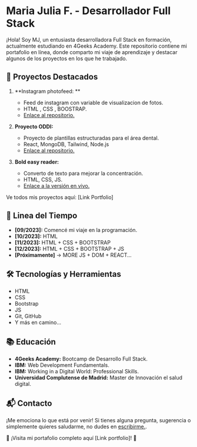 # Maria Julia F. - Desarrollador Full Stack

¡Hola! Soy MJ, un entusiasta desarrolladora Full Stack en formación, actualmente estudiando en 4Geeks Academy. Este repositorio contiene mi portafolio en línea, donde comparto mi viaje de aprendizaje y destacar algunos de los proyectos en los que he trabajado.

## 🚀 Proyectos Destacados

1. **Instagram photofeed: **
   - Feed de instagram con variable de visualizacion de fotos.
   - HTML , CSS , BOOSTRAP.
   - [Enlace al repositorio.](https://github.com/Mjuliafb/Mjuliafb-InstagramPhotoFeedWithBootstrap)

2. **Proyecto ODDI:**
   - Proyecto de plantillas estructuradas para el área dental.
   - React, MongoDB, Tailwind, Node.js
   - [Enlace al repositorio.](https://github.com/orgs/Dentmedia-oddi/repositories)
  
3. **Bold easy reader:**
   - Converto de texto para mejorar la concentración.
   - HTML, CSS, JS.
   - [Enlace a la versión en vivo.](https://bold-easy-reader-7m9kycfxz.vercel.app/)
  
Ve todos mis proyectos aquí: [Link Portfolio]

## 🌱 Linea del Tiempo

- **[09/2023]:** Comencé mi viaje en la programación.
- **[10/2023]:** HTML
- **[11/2023]:** HTML + CSS + BOOTSTRAP
- **[12/2023]:** HTML + CSS + BOOTSTRAP + JS
- **[Próximamente]** -> MORE JS + DOM + REACT...

## 🛠️ Tecnologías y Herramientas

- HTML
- CSS
- Bootstrap
- JS
- Git, GitHub
- Y más en camino...

## 📚 Educación

- **4Geeks Academy:** Bootcamp de Desarrollo Full Stack.
- **IBM:** Web Development Fundamentals.
- **IBM:** Working in a Digital World: Professional Skills.
- **Universidad Complutense de Madrid:** Master de Innovación el salud digital.

## 📬 Contacto

¡Me emociona lo que está por venir! Si tienes alguna pregunta, sugerencia o simplemente quieres saludarme, no dudes en [escribirme.](https://www.linkedin.com/in/mjuliafb/).

🦩 ¡Visita mi portafolio completo aquí [Link portfolio]! 🦩

